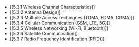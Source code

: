 

- [[5.3.1 Wireless Channel Characteristics]]
- [[5.3.2 Antenna Design]]
- [[5.3.3 Multiple Access Techniques (TDMA, FDMA, CDMA)]]
- [[5.3.4 Cellular Communication (GSM, LTE, 5G)]]
- [[5.3.5 Wireless Networking (Wi-Fi, Bluetooth)]]
- [[5.3.6 Satellite Communication]]
- [[5.3.7 Radio Frequency Identification (RFID)]]